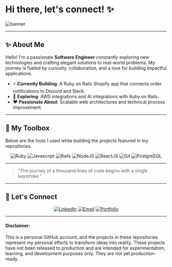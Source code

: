 # Hi there, let's connect! ✨

![banner](https://github.com/user-attachments/assets/92ea80af-0b85-42d1-9d7b-836bd143675a)

---

## ✨ About Me

Hello! I'm a passionate **Software Engineer** constantly exploring new technologies and crafting elegant solutions to real-world problems. My journey is fueled by curiosity, collaboration, and a love for building impactful applications.

- ⚡ **Currently Building**: A Ruby on Rails Shopify app that connects order notifications to Discord and Slack.
- 🌌 **Exploring**: AWS integrations and AI integrations with Ruby on Rails.
- ❤ **Passionate About**: Scalable web architectures and technical process improvement.

---

## 🔧 My Toolbox

Below are the tools I used while building the projects featured in my repositories.

<p align="center">
  <img src="https://img.shields.io/badge/Code-Ruby-red?style=flat&logo=ruby" alt="Ruby">
  <img src="https://img.shields.io/badge/Code-Javascript-red?style=flat&logo=javascript" alt="Javascript">
  
  <img src="https://img.shields.io/badge/Framework-Ruby%20on%20Rails-blue?style=flat&logo=rubyonrails" alt="Rails">
  <img src="https://img.shields.io/badge/Framework-NodeJS-blue?style=flat&logo=nodeJS" alt="NodeJS">
  
  <img src="https://img.shields.io/badge/Frontend-ReactJS-green?style=flat&logo=reactJS" alt="ReactJS">
  
  <img src="https://img.shields.io/badge/Version%20Control-Git-black?style=flat&logo=git" alt="Git">
  
  <img src="https://img.shields.io/badge/Database-PostgreSQL-blue?style=flat&logo=postgresql" alt="PostgreSQL">
</p>

---

> "The journey of a thousand lines of code begins with a single keystroke."

---

## 🚀 Let's Connect

<p align="center">
  <a href="https://linkedin.com/in/vinia-soldia"><img src="https://img.shields.io/badge/LinkedIn-blue?style=for-the-badge&logo=linkedin&logoColor=white" alt="LinkedIn"></a>
  <a href="mailto:viniasoldia@gmail.com"><img src="https://img.shields.io/badge/Email-red?style=for-the-badge&logo=gmail&logoColor=white" alt="Email"></a>
  <a href="https://viniasoldia.vercel.app"><img src="https://img.shields.io/badge/Portfolio-black?style=for-the-badge&logo=firefox&logoColor=white" alt="Portfolio"></a>
</p>

---

#### Disclaimer:

This is a personal GitHub account, and the projects in these repositories represent my personal efforts to transform ideas into reality. These projects have not been released to production and are intended for experimentation, learning, and development purposes only. They are not yet production-ready.
